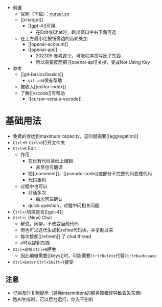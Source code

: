 - 前置
  - 官网（下载）：[cursur.so](https://www.cursor.so/)
  - [[chatgpt]]
    - [[gpt-4]]可用
      - 在Edit或Chat时，跳出窗口中右下角可选
  - 在上方最小化按钮旁边的齿轮处加
    - [[openai-account]]
    - [[openai-api]]
      - 202309 [参考这个](https://zhuanlan.zhihu.com/p/639956119)，可能程序员写反了东西
      - 所以需要反而把 [[openai-api]]关掉，变成Not Using Key
- 参考
  - [[git-basics/basics]]
    - `git add`很有帮助
  - 被收入[[editor-index]]
  - 了解[[vscode]]有帮助
    - [[cursor-versus-vscode]]
# 基础用法
- 免费的会达到maximum capacity，这时就需要[[aggregation]]
- `Ctrl+M Ctrl+O`打开文件夹
- `Ctrl+K` Edit
  - 作用
    - 在已有代码基础上编辑
      - 甚至也可翻译
    - 把[[comment]]，[[pseudo-code]]或部分不完整代码变成代码
    - 代码重构
  - 过程中也可以
    - 对话多次
      - 每次回车确认
    - quick question，过程中问相关问题
- `Ctrl+/`切换是否[[gpt-4]]
- `Ctrl+L` (New) Chat
  - 解说，闲聊，不改变当前代码
  - 但也可以迭代生成和refine代码块，并复制过来
  - 每次按都[[refresh]] 了 chat thread
  - `@`可以提到东西
- `Ctrl+退格` `Ctrl+N`拒绝
  - 因此编辑需要[[keys]]时，可能需要`Ctrl+Delete`代替`Ctrl+backspace`
- `Ctrl+Enter` `Ctrl+Shift+Y`接受
## 注意
- 记得及时复制提示（避免intermittent的服务器错误导致丢失东西）
- 跑AI生成时，可以后台运行，你去干别的